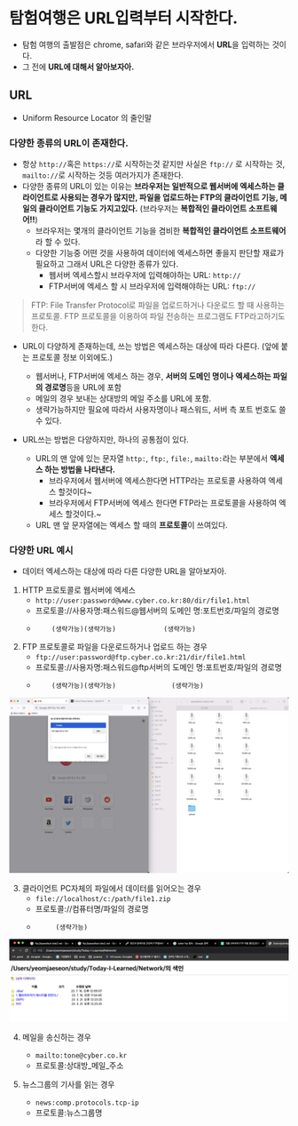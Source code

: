# 탐험여행은 URL입력부터 시작한다.
- 탐험 여행의 출발점은 chrome, safari와 같은 브라우저에서 **URL**을 입력하는 것이다.
- 그 전에 **URL에 대해서 알아보자아.**

## URL
- Uniform Resource Locator 의 줄인말

### 다양한 종류의 URL이 존재한다.
- 항상 `http://`혹은 `https://`로 시작하는것 같지만 사실은 `ftp://` 로 시작하는 것, `mailto://`로 시작하는 것등 여러가지가 존재한다.
- 다양한 종류의 URL이 있는 이유는 **브라우저는 일반적으로 웹서버에 엑세스하는 클라이언트로 사용되는 경우가 많지만, 파일을 업로드하는 FTP의 클라이언트 기능, 메일의 클라이언트 기능도 가지고있다.** (브라우저는 **복합적인 클라이언트 소프트웨어!!**)
  - 브라우저는 몇개의 클라이언트 기능을 겸비한 **복합적인 클라이언트 소프트웨어**라 할 수 있다.
  - 다양한 기능중 어떤 것을 사용하여 데이터에 엑세스하면 좋을지 판단할 재료가 필요하고 그래서 URL은 다양한 종류가 있다.
    - 웹서버 엑세스할시 브라우저에 입력해야하는 URL: `http://`
    - FTP서버에 엑세스 할 시 브라우저에 입력해야하는 URL: `ftp://`

> FTP: File Transfer Protocol로 파일을 업로드하거나 다운로드 할 때 사용하는 프로토콜.
> FTP 프로토콜을 이용하여 파일 전송하는 프로그램도 FTP라고하기도 한다.

- URL이 다양하게 존재하는데, 쓰는 방법은 엑세스하는 대상에 따라 다른다. (앞에 붙는 프로토콜 정보 이외에도.)
  - 웹서버나, FTP서버에 엑세스 하는 경우, **서버의 도메인 명이나 엑세스하는 파일의 경로명**등을 URL에 포함
  - 메일의 경우 보내는 상대방의 메일 주소를 URL에 포함.
  - 생략가능하지만 필요에 따라서 사용자명이나 패스워드, 서버 측 포트 번호도 쓸 수 있다.

- URL쓰는 방법은 다양하지만, 하나의 공통점이 있다.
  - URL의 맨 앞에 있는 문자열 `http:`, `ftp:`, `file:`, `mailto:`라는 부분에서 **엑세스 하는 방법을 나타낸다.**
    - 브라우저에서 웹서버에 엑세스한다면 HTTP라는 프로토콜 사용하여 엑세스 할것이다~
    - 브라우저에서 FTP서버에 엑세스 한다면 FTP라는 프로토콜을 사용하여 엑세스 할것이다.~
  - URL 맨 앞 문자열에는 엑세스 할 때의 **프로토콜**이 쓰여있다.

### 다양한 URL 예시
- 데이터 엑세스하는 대상에 따라 다른 다양한 URL을 알아보자아.

1. HTTP 프로토콜로 웹서버에 엑세스
   - `http://user:password@www.cyber.co.kr:80/dir/file1.html`
   -  프로토콜://사용자명:패스워드@웹서버의 도메인 명:포트번호/파일의 경로명
   -         (생략가능)(생략가능)            (생략가능)
2. FTP 프로토콜로 파일을 다운로드하거나 업로드 하는 경우
   - `ftp://user:password@ftp.cyber.co.kr:21/dir/file1.html`
   - 프로토콜://사용자명:패스워드@ftp서버의 도메인 명:포트번호/파일의 경로명
   -         (생략가능)(생략가능)              (생략가능)
![파이어폭스_브라우저에서_ftp_서버를통해_파일_access.png](images%2F%ED%8C%8C%EC%9D%B4%EC%96%B4%ED%8F%AD%EC%8A%A4_%EB%B8%8C%EB%9D%BC%EC%9A%B0%EC%A0%80%EC%97%90%EC%84%9C_ftp_%EC%84%9C%EB%B2%84%EB%A5%BC%ED%86%B5%ED%95%B4_%ED%8C%8C%EC%9D%BC_access.png)

3. 클라이언트 PC자체의 파일에서 데이터를 읽어오는 경우
    - `file://localhost/c:/path/file1.zip`
    - 프로토콜://컴퓨터명/파일의 경로명
    -          (생략가능)
![크롬브라우저에서_클랑이언트pc_파일_읽기.png](images%2F%ED%81%AC%EB%A1%AC%EB%B8%8C%EB%9D%BC%EC%9A%B0%EC%A0%80%EC%97%90%EC%84%9C_%ED%81%B4%EB%9E%91%EC%9D%B4%EC%96%B8%ED%8A%B8pc_%ED%8C%8C%EC%9D%BC_%EC%9D%BD%EA%B8%B0.png)

4. 메일을 송신하는 경우
   - `mailto:tone@cyber.co.kr`
   - 프로토콜:상대방_메일_주소

5. 뉴스그룹의 기사를 읽는 경우
    - `news:comp.protocols.tcp-ip`
    - 프로토콜:뉴스그룹명